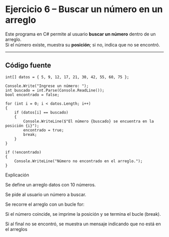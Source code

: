 #  Ejercicio 6 – Buscar un número en un arreglo

Este programa en C# permite al usuario **buscar un número** dentro de un arreglo.  
Si el número existe, muestra su **posición**; si no, indica que no se encontró.

---

## Código fuente

```
int[] datos = { 5, 9, 12, 17, 21, 30, 42, 55, 60, 75 };

Console.Write("Ingrese un número: ");
int buscado = int.Parse(Console.ReadLine());
bool encontrado = false;

for (int i = 0; i < datos.Length; i++)
{
    if (datos[i] == buscado)
    {
        Console.WriteLine($"El número {buscado} se encuentra en la posición {i}");
        encontrado = true;
        break;
    }
}

if (!encontrado)
{
    Console.WriteLine("Número no encontrado en el arreglo.");
}
```
Explicación 

Se define un arreglo datos con 10 números.

Se pide al usuario un número a buscar.

Se recorre el arreglo con un bucle for:

Si el número coincide, se imprime la posición y se termina el bucle (break).

Si al final no se encontró, se muestra un mensaje indicando que no está en el arreglos